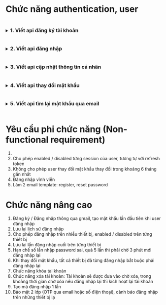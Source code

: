 # Chức năng authentication, user

<details>
<summary><h3 style="display: inline-block;">1. Viết api đăng ký tài khoản</h3></summary>

POST: `/register`

```json
{
    "name": "string", "required",
    "email": "email", "required",
    "password": "string", "required" , "password rule",
}
```

<h4>Logic: </h4>

1. Tạo validate schema để validate đầu vào

```typescript
export const validateRegisterSchema = Joi.object({
  name: Joi.string().required(),
  password: Joi.required().custom(validatePassowrd),
  email: Joi.string().required().email(),
});
```

2. Tạo controller để điều hướng

```typescript
@Post("/register")
@Validate(validateRegisterSchema)
async register(req: Request<RegisterInput>) {
    let user = await this.userService.register(req.body);
    return HttpResponse.success(user);
}
```

3. Tạo service để xử lý logic

```typescript
public async register(userData: RegisterInput) {
    //1. Kiểm tra xem email đã tồn tại trên hệ thống hay chưa, nếu tồn tại rồi throw Error
    let check = await User.findOne({ email: userData.email });
    if (check) {
      throw "Email này đã tồn tại";
    }

    let { password, email } = userData;
    //2. Hash Password
    password = hashPassword(password);
    //3. Generate code để gắn vào email
    let code = randomCode(100);

    //4. Tạo user với đầy đủ thông tin code, và verify = false
    let user = await User.create({ ...userData, password, code });

    //5. Gửi email xác nhận đăng ký tài khoản, có kèm link kích hoạt tài khoản
    await sendMail({
      from: '"Spacedev.vn 👻" <study@spacedev.vn>', // sender address
      to: email, // list of receivers
      subject: "Kích hoạt tài khoản spacedev.vn", // Subject line
      html: emailRegisterHtml, // html body
      data: {
        link: `http://localhost:8000/user/verify-register?code=${code}&email=${email}`,
      },
    });

    //6. Response thông tin gửi mail thành công về client
    return user;
}
```







</details>

<details>
    <summary><h3 style="display: inline-block;">2. Viết api đăng nhập</h3></summary>

#### Yêu cầu: 

1. Cho phép enabled / disabled khi thông tin refreshToken bị lộ
2. Đăng nhập vĩnh viễn


#### POST: `/login`

```json
{
    "email": "email", "required",
    "password": "string", "required" , "password rule",
}
```

#### Logic:

1. Hash password và tìm theo email và password được hash

2. Trả lỗi về client nếu không tìm thấy, lưu ý không trả về lỗi cụ thể 

3. Generate accessToken, refreshToken có chứa user id

4. Lưu refreshToken vào DB

5. Response về client accessToken, refreshToken
</details>
<details>
    <summary><h3 style="display: inline-block;">3. Viết api cập nhật thông tin cá nhân</h3></summary>

PATCH: `/update-info`

*Yêu cầu Authorization

```json
{
    "name": "string",
    "avatar": "string", "uri",
    "birthday": "date"
}
```

#### Logic:

1. Lấy thông tin user từ Authorization header

2. Cập nhật thông tin có trong body

3. Response về client thông tin thành công / thất bại
</details>
<details>
    <summary><h3 style="display: inline-block;">4. Viết api thay đổi mật khẩu</h3></summary>

PATCH: `/change-password`

*Yêu cầu Authorization

```json
{
    "oldPassword": "password rule",
    "newpassword": "password rule", 
}
```

#### Logic:

*Yêu cầu Authorization

1. Thêm field `changePasswordHistories = [{ password: String, changeAt: Date }]` vào Model để lưu thông tin thay đổi mật khẩu

2. Validate `oldPassword` và `newPassword`, yêu cầu không được giống nhau

3. Kiểm tra thông tin tài khoản và password cũ, nếu không đúng thì `throw Error`

3. Hash `newPassword` Kiểm tra `newPassword` có nằm trong những password đã thay đổi trong khoảng 6 tháng gần nhất hay không, nếu có thì `throw Error`

4. Lưu password mới được hash vào thông tin user

5. Thêm vào `changePasswordHistories` thông tin password mới thay đổi và thời gian thay đổi

6. Response về client

</details>
<details>
    <summary><h3 style="display: inline-block;">5. Viết api tìm lại mật khẩu qua email</h3></summary>

PATCH: `/forgot-password`

```json
{
    "email": "required", "email",
    "redirect": "required" | "uri", 
}
```

#### Yêu cầu:
Giới hạn không cho phép gửi mail liên tục trong khoảng 60s

#### Logic:

1. Thêm field `sendEmailAt = Date` để lưu thời gian cuối cùng gửi mail

1. Tìm kiếm user theo email, nếu không có `throw Error` lỗi "Đã có lỗi xẩy ra, vui lòng thử lại sau"

2. Kiểm tra thời gian gửi email cuối cùng có trong thời gian quy định, nếu < 60s thì `throw Error` thông báo thời gian gửi mail

3. Gửi mail reset password có `code` và link `redirect`

4. Cập nhật thời gian gửi mail cuối cùng `sendEmailAt`

5. Response về client thông tin gửi mail thành công


</details>

# Yêu cầu phi chức năng (Non-functional requirement)

1. 
2. Cho phép enabled / disabled từng session của user, tương tự với refresh token
3. Không cho phép user thay đổi mật khẩu thay đổi trong khoảng 6 tháng gần nhất
4. Đăng nhập vĩnh viễn
5. Làm 2 email template: register, reset password

# Chức năng nâng cao

1. Đăng ký / Đăng nhập thông qua gmail, tạo mật khẩu lần đầu tiên khi user đăng nhập
2. Lưu lại lịch sử đăng nhập
3. Cho phép đăng nhập trên nhiều thiết bị, enabled / disabled trên từng thiết bị
4. Lưu lại lần đăng nhập cuối trên từng thiết bị
5. Hạn chế số lần nhập password sai, quá 5 lần thì phải chờ 3 phút mới đăng nhập lại
6. Khi thay đổi mật khẩu, tất cả thiết bị đã từng đăng nhập bắt buộc phải đăng nhập lại
7. Chức năng khóa tài khoản
8. Chức năng xóa tài khoản: Tài khoản sẽ được đưa vào chờ xóa, trong khoảng thời gian chờ xóa nếu đăng nhập lại thì kích hoạt lại tài khoản
9. Tạo mã đăng nhập 1 lần
10. Bảo mật 2 lớp (OTP qua email hoặc số điện thoại), cảnh báo đăng nhập trên những thiết bị lạ
